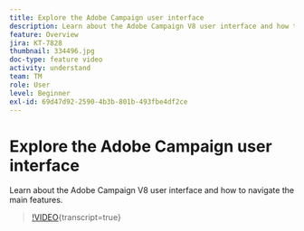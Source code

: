 ```yaml
---
title: Explore the Adobe Campaign user interface
description: Learn about the Adobe Campaign V8 user interface and how to navigate the main features.
feature: Overview
jira: KT-7828
thumbnail: 334496.jpg
doc-type: feature video
activity: understand
team: TM
role: User
level: Beginner
exl-id: 69d47d92-2590-4b3b-801b-493fbe4df2ce
---
```

# Explore the Adobe Campaign user interface

Learn about the Adobe Campaign V8 user interface and how to navigate the main features.

>[!VIDEO](https://video.tv.adobe.com/v/334496?quality=12&learn=on){transcript=true}
